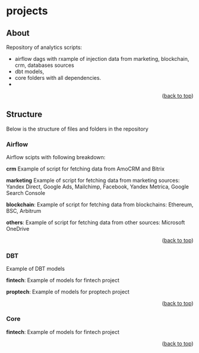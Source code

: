# projects

<!-- ABOUT -->
## About

Repository of analytics scripts:
- airflow dags with rxample of injection data from marketing, blockchain, crm, databases sources
- dbt models,
- core folders with all dependencies.
- 
<p align="right">(<a href="#readme-top">back to top</a>)</p>

<!-- STRUCTURE -->
## Structure

Below is the structure of files and folders in the repository

### Airflow

Airflow scipts with following breakdown:

**crm**
Example of script for fetching data from AmoCRM and Bitrix 

**marketing**
Example of script for fetching data from marketing sources: Yandex Direct, Google Ads, Mailchimp, Facebook, Yandex Metrica, Google Search Console

**blockchain**:
Example of script for fetching data from blockchains: Ethereum, BSC, Arbitrum

**others**:
Example of script for fetching data from other sources: Microsoft OneDrive

<p align="right">(<a href="#readme-top">back to top</a>)</p>

### DBT

Example of DBT models

**fintech**:
Example of models for fintech project

**proptech**:
Example of models for proptech project

<p align="right">(<a href="#readme-top">back to top</a>)</p>

### Core

**fintech**:
Example of models for fintech project

<p align="right">(<a href="#readme-top">back to top</a>)</p>
